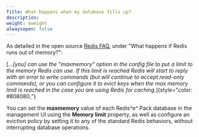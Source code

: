 ```yaml
---
Title: What happens when my database fills up?
description: 
weight: $weight
alwaysopen: false
---
```

As detailed in the open source [Redis FAQ](http://redis.io/topics/faq),
under "What happens if Redis runs out of memory?":

[*...\[you\] can use the "maxmemory" option in the config file to put a
limit to the memory Redis can use. If this limit is reached Redis will
start to reply with an error to write commands (but will continue to
accept read-only commands), or you can configure it to evict keys when
the max memory limit is reached in the case you are using Redis for
caching.*]{style="color: #808080;"}

You can set the **maxmemory** value of each Redis^e^ Pack database in
the management UI using the **Memory limit** property, as well as
configure an eviction policy by setting it to any of the standard Redis
behaviors, without interrupting database operations.
